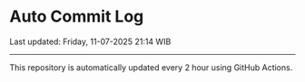 # Auto Commit Log

Last updated: Friday, 11-07-2025 21:14 WIB

---

This repository is automatically updated every 2 hour using GitHub Actions.
